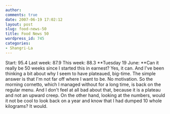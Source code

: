 ```yaml
---
author:
comments: true
date: 2007-06-19 17:02:12
layout: post
slug: food-news-50
title: Food News 50
wordpress_id: 745
categories:
- Shangri-La
---
```


Start: 95.4 Last week: 87.9 This week: 88.3
**Tuesday 19 June: **Can it really be 50 weeks since I started this in earnest? Yes, it can. And I've been thinking a bit about why I seem to have plateaued, big-time. The simple answer is that I'm not far off where I want to be. No motivation. So the morning cornetto, which I managed without for a long time, is back on the regular menu. And I don't feel at all bad about that, because it is a plateau and not an upward creep. On the other hand, looking at the numbers, would it not be cool to look back on a year and know that I had dumped 10 whole kilograms? It would.

